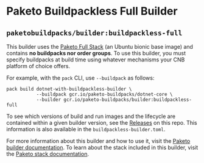 # Paketo Buildpackless Full Builder

## `paketobuildpacks/builder:buildpackless-full`

This builder uses the [Paketo Full Stack](https://github.com/paketo-buildpacks/full-stack-release) (an Ubuntu bionic base image)
and contains **no buildpacks nor order groups**. To use this builder, you must specify buildpacks
at build time using whatever mechanisms your CNB platform of choice offers.

For example, with the `pack` CLI, use `--buildpack` as follows:
```
pack build dotnet-with-buildpackless-builder \
           --buildpack gcr.io/paketo-buildpacks/dotnet-core \
           --builder gcr.io/paketo-buildpacks/builder:buildpackless-full

```

To see which versions of build and run images and the lifecycle
are contained within a given builder version, see the
[Releases](https://github.com/paketo-buildpacks/full-builder/releases) on this
repo. This information is also available in the `buildpackless-builder.toml`.

For more information about this builder and how to use it, visit the [Paketo
builder documentation](https://paketo.io/docs/builders/).  To learn about the
stack included in this builder, visit the [Paketo stack
documentation](https://paketo.io/docs/stacks/).
